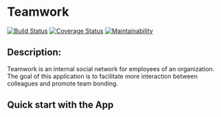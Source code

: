 # Teamwork
[![Build Status](https://travis-ci.com/JustineRobert/TeamworkUI.svg?branch=master)](https://travis-ci.com/JustineRobert/TeamworkUI)
[![Coverage Status](https://coveralls.io/repos/github/JustineRobert/TeamworkUI/badge.svg?branch=master)](https://coveralls.io/github/JustineRobert/TeamworkUI?branch=master)
[![Maintainability](https://api.codeclimate.com/v1/badges/f0bb9c2ae4acc6f911c8/maintainability)](https://codeclimate.com/github/JustineRobert/TeamworkUI/maintainability)

## Description:

Teamwork is an internal social network for employees of an organization. The goal of this application is to facilitate more interaction between colleagues and promote team bonding.

## Quick start with the App
